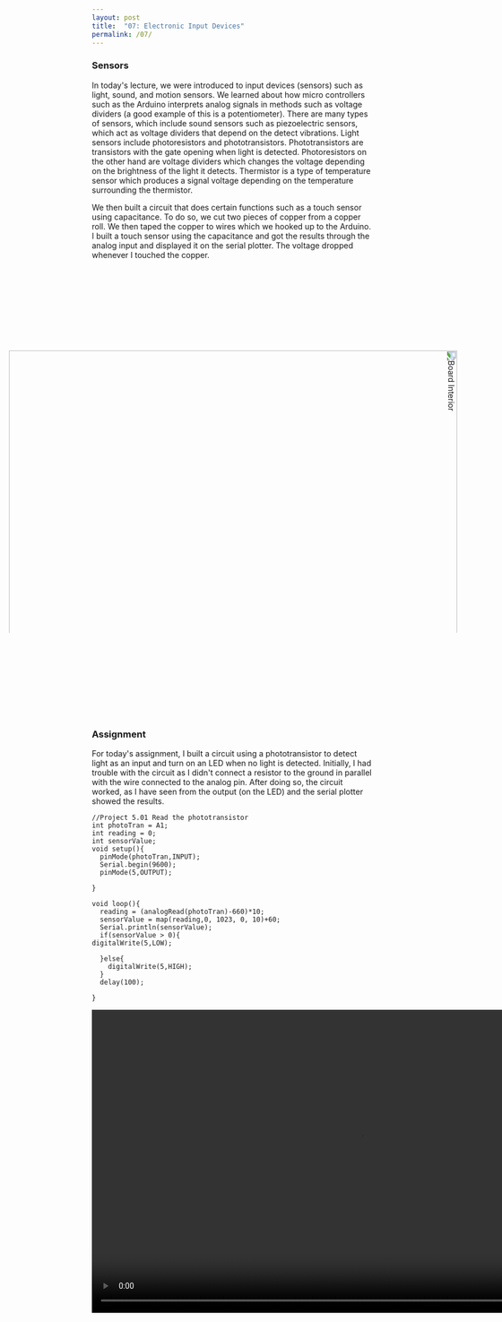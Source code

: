 ```yaml
---
layout: post
title:  "07: Electronic Input Devices"
permalink: /07/
---
```


### Sensors

In today's lecture, we were introduced to input devices (sensors) such as light, sound, and motion sensors. We learned about how micro controllers such as the Arduino interprets analog signals in methods such as voltage dividers (a good example of this is a potentiometer). There are many types of sensors, which include sound sensors such as piezoelectric sensors, which act as voltage dividers that depend on the detect vibrations. Light sensors include photoresistors and phototransistors. Phototransistors are transistors with the gate opening when light is detected. Photoresistors on the other hand are voltage dividers which changes the voltage depending on the brightness of the light it detects. Thermistor is a type of temperature sensor which produces a signal voltage depending on the temperature surrounding the thermistor.

We then built a circuit that does certain functions such as a touch sensor using capacitance. To do so, we cut two pieces of copper from a copper roll. We then taped the copper to wires which we hooked up to the Arduino. I built a touch sensor using the capacitance and got the results through the analog input and displayed it on the serial plotter. The voltage dropped whenever I touched the copper.  


<img src="cap.jpg" alt="Board Interior" style="height: 800px; transform:rotate(90deg);">


### Assignment

For today's assignment, I built a circuit using a phototransistor to detect light as an input and turn on an LED when no light is detected. Initially, I had trouble with the circuit as I didn't connect a resistor to the ground in parallel with the wire connected to the analog pin. After doing so, the circuit worked, as I have seen from the output (on the LED) and the serial plotter showed the results.


```///////////////////////////////////////////////////
//Project 5.01 Read the phototransistor
int photoTran = A1;
int reading = 0;
int sensorValue;
void setup(){
  pinMode(photoTran,INPUT);
  Serial.begin(9600);
  pinMode(5,OUTPUT);

}   

void loop(){
  reading = (analogRead(photoTran)-660)*10;
  sensorValue = map(reading,0, 1023, 0, 10)+60;
  Serial.println(sensorValue);
  if(sensorValue > 0){
digitalWrite(5,LOW);

  }else{
    digitalWrite(5,HIGH);
  }
  delay(100);

}
```


<video width="955" height="541" controls>
	<source src="fab.mp4" type="video/mp4">
</video>
